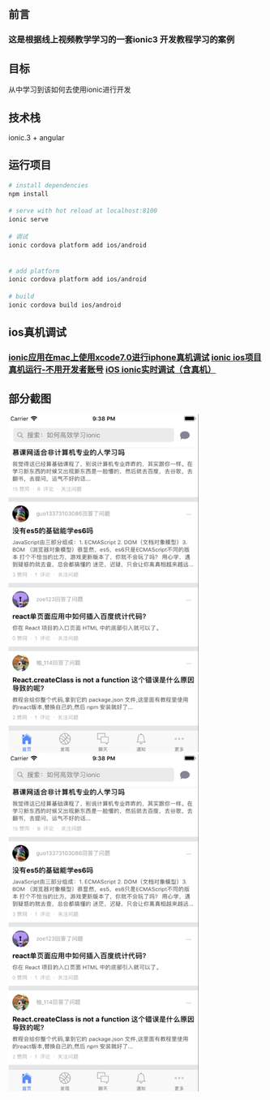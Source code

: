 ## 前言

<h3>这是根据线上视频教学学习的一套ionic3 开发教程学习的案例</h3>

## 目标

<p>从中学习到该如何去使用ionic进行开发</p>

## 技术栈

<p>ionic.3 + angular </p>

## 运行项目

``` bash
# install dependencies
npm install

# serve with hot reload at localhost:8100
ionic serve

# 调试 
ionic cordova platform add ios/android


# add platform
ionic cordova platform add ios/android

# build
ionic cordova build ios/android

```

## ios真机调试

<h3>
  <a href="https://blog.csdn.net/xiaozhi_2016/article/details/75103357
">ionic应用在mac上使用xcode7.0进行iphone真机调试</a>
  <a href="https://www.cnblogs.com/final-elysion/p/6091600.html">ionic ios项目真机运行-不用开发者账号</a>
  <a href="https://www.jianshu.com/p/011eb4b6f068">iOS ionic实时调试（含真机）</a>
</h3>

##  部分截图

<p>
  <img width="375" height="auto" src="./src/assets/imgs/demo1.jpg">
  <img width="375" height="auto" src="./src/assets/imgs/demo2.jpg">
</p>

